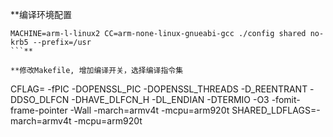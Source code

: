 **编译环境配置
```
MACHINE=arm-l-linux2 CC=arm-none-linux-gnueabi-gcc ./config shared no-krb5 --prefix=/usr
```**

**修改Makefile, 增加编译开关，选择编译指令集
```
CFLAG= -fPIC -DOPENSSL_PIC -DOPENSSL_THREADS -D_REENTRANT -DDSO_DLFCN -DHAVE_DLFCN_H -DL_ENDIAN -DTERMIO -O3 -fomit-frame-pointer -Wall -march=armv4t -mcpu=arm920t
SHARED_LDFLAGS=-march=armv4t -mcpu=arm920t
```** make

